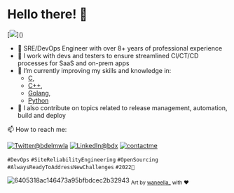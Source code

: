# Hello there! 👋

[![](https://visitor-badge.glitch.me/badge?page_id=najx.visitor-badge")]()
  
  - 🔭 SRE/DevOps Engineer with over 8+ years of professional experience
  - 💬 I work with devs and testers to ensure streamlined CI/CT/CD processes for SaaS and on-prem apps
  - 🌱 I’m currently improving my skills and knowledge in: 
    - [C](http://www.open-std.org),
    - [C++](http://www.isocpp.org),
    - [Golang](http://www.golang.org),
    - [Python](http://www.python.org)
  - 👯 I also contribute on topics related to release management, automation, build and deploy

📫 How to reach me:
 
  <a href="https://twitter.com/bdelmwla"><img src="https://img.shields.io/badge/Twitter--_.svg?style=social&logo=twitter" alt="Twitter@bdelmwla"></a>
  <a href="https://www.linkedin.com/in/abdx"><img src="https://img.shields.io/badge/LinkedIn--_.svg?style=social&logo=linkedin" alt="LinkedIn@bdx"></a>
  <a href="mailto:najim.abdelmoula@gmail.com"><img src="https://img.shields.io/badge/Contact%20Me--_.svg?style=social&logo=mail.ru" alt="contactme"></a>

`#DevOps` `#SiteReliabilityEngineering` `#OpenSourcing` `#AlwaysReadyToAddressNewChallenges` `#2022🚀`

![6405318ac146473a95bfbdcec2b32943](https://user-images.githubusercontent.com/11095731/136881424-89ef97ea-51eb-4910-9d86-9ccd2e77fcf0.gif)
<sub>Art by [waneella_](https://twitter.com/waneella_) with ❤️</sup>

<!--
 - 🤔 I’m looking for help with ...
 - ⚡ Fun fact: ...
-->
